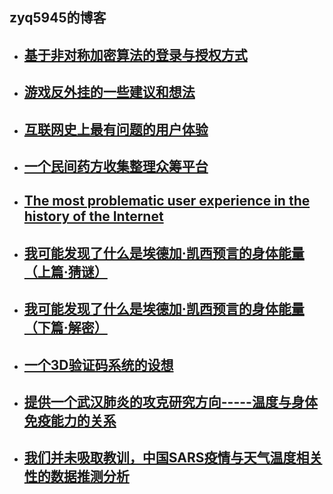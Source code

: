 zyq5945的博客
---------  
+ ## [基于非对称加密算法的登录与授权方式](blog_1.md)
+ ## [游戏反外挂的一些建议和想法](blog_2.md)
+ ## [互联网史上最有问题的用户体验](blog_3.md)
+ ## [一个民间药方收集整理众筹平台](blog_4.md)
+ ## [The most problematic user experience in the history of the Internet](blog_5.md)
+ ## [我可能发现了什么是埃德加·凯西预言的身体能量（上篇·猜谜）](blog_6.md)
+ ## [我可能发现了什么是埃德加·凯西预言的身体能量（下篇·解密）](blog_7.md)
+ ## [一个3D验证码系统的设想](blog_8.md)
+ ## [提供一个武汉肺炎的攻克研究方向-----温度与身体免疫能力的关系](blog_9.md)
+ ## [我们并未吸取教训，中国SARS疫情与天气温度相关性的数据推测分析](blog_10.md)